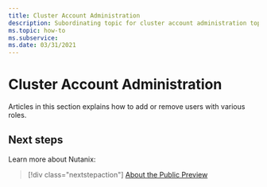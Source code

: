 ```yaml
---
title: Cluster Account Administration 
description: Subordinating topic for cluster account administration topics
ms.topic: how-to
ms.subservice:
ms.date: 03/31/2021
---
```


# Cluster Account Administration

Articles in this section explains how to add or remove users with various roles.

## Next steps

Learn more about Nutanix:

> [!div class="nextstepaction"]
> [About the Public Preview](about-the-public-preview.md)
